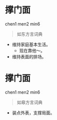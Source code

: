 # 撑门面
chen1 men2 min6
> 如东方言词典
- 维持家庭基本生活。
  - 现在靠他～。
- 维持表面的排场。

# 撑门面
chen1 men2 min6
> 如皋方言词典
- 装点外表，支撑局面。
